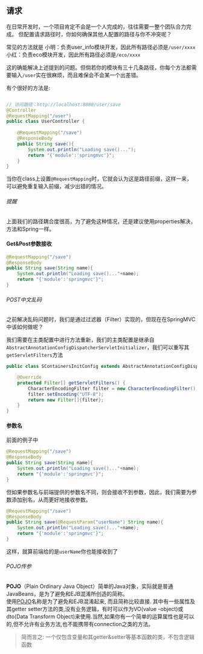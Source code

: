 ## 请求
在日常开发时，一个项目肯定不会是一个人完成的，往往需要一整个团队合力完成。
但配置请求路径时，你如何确保其他人配置的路径与你不冲突呢？

常见的方法就是
小明：负责user_info模块开发，因此所有路径必须是`/user/xxxx`
小红：负责eco模块开发，因此所有路径必须是`/eco/xxxx`

这的确能解决上述提到的问题。但倘若你的模块有三十几条路径，你每个方法都需要输入`/user`实在很麻烦，而且难保会不会某一个出差错。

有个很好的方法是:
```java

// 访问路径：http://localhost:8080/user/save
@Controller  
@RequestMapping("/user")  
public class UserController {  
  
    @RequestMapping("/save")  
    @ResponseBody  
    public String save(){  
        System.out.println("Loading save()...");  
        return "{'module':'springmvc'}";  
    }  
}
```

当你在class上设置`@RequestMapping`时，它就会认为这是路径前缀，这样一来，可以避免重复输入前缀，减少出错的情况。

###### 提醒
上面我们的路径耦合度很高，为了避免这种情况，还是建议使用properties解决，方法和Spring一样。

#### Get&Post参数接收
```java
@RequestMapping("/save")  
@ResponseBody  
public String save(String name){  
    System.out.println("Loading save()..."+name);  
    return "{'module':'springmvc'}";  
}
```

###### POST中文乱码
之前解决乱码问题时，我们是通过过滤器（Filter）实现的，但现在在SpringMVC中该如何做呢？

我们需要在主类配置中进行方法重新，我们的主类配置是继承自`AbstractAnnotationConfigDispatcherServletInitializer`，我们可以重写其`getServletFilters`方法

```java
public class SContainersInitConfig extends AbstractAnnotationConfigDispatcherServletInitializer {

	@Override  
	protected Filter[] getServletFilters() {  
	    CharacterEncodingFilter filter = new CharacterEncodingFilter();  
	    filter.setEncoding("UTF-8");  
	    return new Filter[]{filter};  
	}
}
```

#### 参数名
前面的例子中
```java
@RequestMapping("/save")  
@ResponseBody  
public String save(String name){  
    System.out.println("Loading save()..."+name);  
    return "{'module':'springmvc'}";  
}
```

但如果参数名与前端提供的参数名不同，则会接收不到参数，因此，我们需要为参数添加别名，从而更好地接收参数。

```java
@RequestMapping("/save")  
@ResponseBody  
public String save(@RequestParam("userName") String name){  
    System.out.println("Loading save()..."+name);  
    return "{'module':'springmvc'}";  
}
```
这样，就算前端给的是`userName`你也能接收到了

###### POJO传参
**POJO**（Plain Ordinary Java Object）简单的Java对象，实际就是普通JavaBeans，是为了避免和EJB混淆所创造的简称。  
使用[POJO](https://so.csdn.net/so/search?q=POJO&spm=1001.2101.3001.7020)名称是为了避免和EJB混淆起来, 而且简称比较直接. 其中有一些属性及其getter setter方法的类,没有业务逻辑，有时可以作为VO(value -object)或dto(Data Transform Object)来使用.当然,如果你有一个简单的运算属性也是可以的,但不允许有业务方法,也不能携带有connection之类的方法。

> 简而言之: 一个仅包含变量和其getter&setter等基本函数的类，不包含逻辑函数